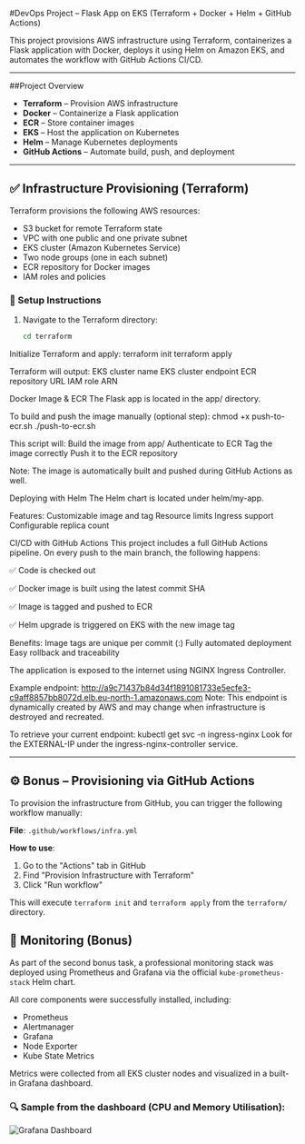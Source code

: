#DevOps Project – Flask App on EKS (Terraform + Docker + Helm + GitHub Actions)

This project provisions AWS infrastructure using Terraform, containerizes a Flask application with Docker, deploys it using Helm on Amazon EKS, and automates the workflow with GitHub Actions CI/CD.

---

##Project Overview

- **Terraform** – Provision AWS infrastructure
- **Docker** – Containerize a Flask application
- **ECR** – Store container images
- **EKS** – Host the application on Kubernetes
- **Helm** – Manage Kubernetes deployments
- **GitHub Actions** – Automate build, push, and deployment

---

## ✅ Infrastructure Provisioning (Terraform)

Terraform provisions the following AWS resources:

- S3 bucket for remote Terraform state
- VPC with one public and one private subnet
- EKS cluster (Amazon Kubernetes Service)
- Two node groups (one in each subnet)
- ECR repository for Docker images
- IAM roles and policies

### 🔧 Setup Instructions

1. Navigate to the Terraform directory:

   ```bash
   cd terraform
Initialize Terraform and apply:
terraform init
terraform apply

Terraform will output:
EKS cluster name
EKS cluster endpoint
ECR repository URL
IAM role ARN

Docker Image & ECR
The Flask app is located in the app/ directory.

To build and push the image manually (optional step):
chmod +x push-to-ecr.sh
./push-to-ecr.sh

This script will:
Build the image from app/
Authenticate to ECR
Tag the image correctly
Push it to the ECR repository

Note: The image is automatically built and pushed during GitHub Actions as well.

Deploying with Helm
The Helm chart is located under helm/my-app.

Features:
Customizable image and tag
Resource limits
Ingress support
Configurable replica count

CI/CD with GitHub Actions
This project includes a full GitHub Actions pipeline.
On every push to the main branch, the following happens:

✅ Code is checked out

✅ Docker image is built using the latest commit SHA

✅ Image is tagged and pushed to ECR

✅ Helm upgrade is triggered on EKS with the new image tag

Benefits:
Image tags are unique per commit (<image>:<commit-sha>)
Fully automated deployment
Easy rollback and traceability


The application is exposed to the internet using NGINX Ingress Controller.

Example endpoint:
http://a9c71437b84d34f1891081733e5ecfe3-c9aff8857bb8072d.elb.eu-north-1.amazonaws.com
Note: This endpoint is dynamically created by AWS and may change when infrastructure is destroyed and recreated.

To retrieve your current endpoint:
kubectl get svc -n ingress-nginx
Look for the EXTERNAL-IP under the ingress-nginx-controller service.

---

## ⚙️ Bonus – Provisioning via GitHub Actions

To provision the infrastructure from GitHub, you can trigger the following workflow manually:

**File**: `.github/workflows/infra.yml`

**How to use**:
1. Go to the "Actions" tab in GitHub
2. Find "Provision Infrastructure with Terraform"
3. Click "Run workflow"

This will execute `terraform init` and `terraform apply` from the `terraform/` directory.


## 🧠 Monitoring (Bonus)

As part of the second bonus task, a professional monitoring stack was deployed using Prometheus and Grafana via the official `kube-prometheus-stack` Helm chart.

All core components were successfully installed, including:
- Prometheus
- Alertmanager
- Grafana
- Node Exporter
- Kube State Metrics

Metrics were collected from all EKS cluster nodes and visualized in a built-in Grafana dashboard.

### 🔍 Sample from the dashboard (CPU and Memory Utilisation):

![Grafana Dashboard](./screenshots/grafana-dashboard.png)






